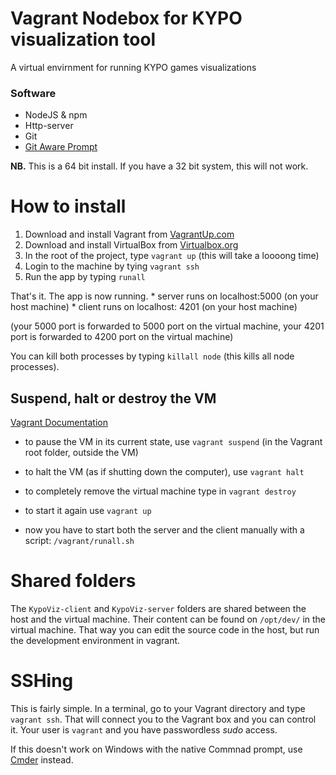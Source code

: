 # Vagrant Nodebox for KYPO visualization tool

A virtual envirnment for running KYPO games visualizations

### Software
 - NodeJS & npm
 - Http-server
 - Git
 - [Git Aware Prompt](https://github.com/jimeh/git-aware-prompt)

**NB.** This is a 64 bit install.  If you have a 32 bit system, this will not work.

# How to install

 1. Download and install Vagrant from [VagrantUp.com](http://www.vagrantup.com/downloads.html)
 2. Download and install VirtualBox from [Virtualbox.org](https://www.virtualbox.org/)
 3. In the root of the project, type `vagrant up` (this will take a loooong time)
 4. Login to the machine by tying `vagrant ssh`
 5. Run the app by typing `runall`

 That's it. The app is now running. 
 	* server runs on localhost:5000 (on your host machine)
 	* client runs on localhost: 4201 (on your host machine)

(your 5000 port is forwarded to 5000 port on the virtual machine,
 your 4201 port is forwarded to 4200 port on the virtual machine)

 You can kill both processes by typing `killall node` (this kills all node processes).


## Suspend, halt or destroy the VM

[Vagrant Documentation](https://www.vagrantup.com/intro/getting-started/teardown.html)

* to pause the VM in its current state, use `vagrant suspend` (in the Vagrant root folder, outside the VM)
* to halt the VM (as if shutting down the computer), use `vagrant halt`
* to completely remove the virtual machine type in `vagrant destroy` 
* to start it again use `vagrant up`


* now you have to start both the server and the client manually with a script: `/vagrant/runall.sh`



# Shared folders

The `KypoViz-client` and `KypoViz-server` folders are shared between the host and the virtual machine. Their content can be found on `/opt/dev/` in the virtual machine. That way you can edit the source code in the host, but run the development environment in vagrant. 

# SSHing

This is fairly simple.  In a terminal, go to your Vagrant directory and type `vagrant ssh`.  That will connect you to the Vagrant box and you can control it.  Your user is `vagrant` and you have passwordless _sudo_ access. 

If this doesn't work on Windows with the native Commnad prompt, use [Cmder](http://cmder.net/) instead.

